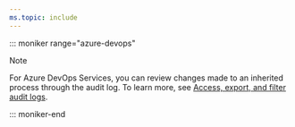 ```yaml
---
ms.topic: include
---
```



::: moniker range="azure-devops"

> [!NOTE]  
> For Azure DevOps Services, you can review changes made to an inherited process through the audit log. To learn more, see [Access, export, and filter audit logs](/azure/devops/organizations/audit/azure-devops-auditing).  


<!---

## Access audit log of process changes 

Process changes are logged for audit purposes. To learn more, see [Access, export, and filter audit logs](../../audit/azure-devops-auditing.md) 

-->


::: moniker-end

